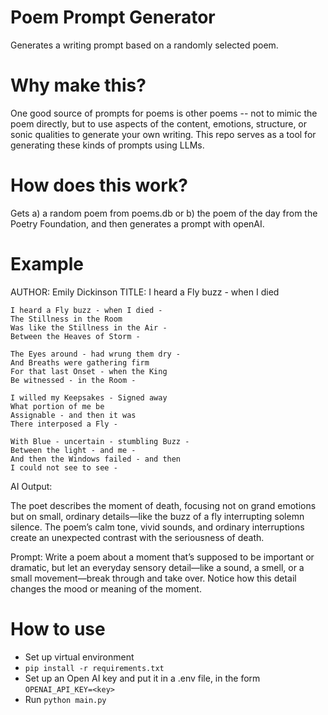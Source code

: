 # Poem Prompt Generator
Generates a writing prompt based on a randomly selected poem. 

# Why make this? 
One good source of prompts for poems is other poems -- not to mimic the poem directly, but to use aspects of the content, emotions, structure, or sonic qualities to generate your own writing. This repo serves as a tool for generating these kinds of prompts using LLMs.


# How does this work? 
Gets a) a random poem from poems.db or b) the poem of the day from the Poetry Foundation, and then generates a prompt with openAI. 

# Example

AUTHOR: Emily Dickinson
TITLE: I heard a Fly buzz - when I died 

```
I heard a Fly buzz - when I died -
The Stillness in the Room
Was like the Stillness in the Air -
Between the Heaves of Storm -

The Eyes around - had wrung them dry -
And Breaths were gathering firm
For that last Onset - when the King
Be witnessed - in the Room -

I willed my Keepsakes - Signed away
What portion of me be
Assignable - and then it was
There interposed a Fly -

With Blue - uncertain - stumbling Buzz -
Between the light - and me -
And then the Windows failed - and then
I could not see to see -
```

AI Output: 

The poet describes the moment of death, focusing not on grand emotions but on small, ordinary details—like the buzz of a fly interrupting solemn silence. The poem’s calm tone, vivid sounds, and ordinary interruptions create an unexpected contrast with the seriousness of death.

Prompt: Write a poem about a moment that’s supposed to be important or dramatic, but let an everyday sensory detail—like a sound, a smell, or a small movement—break through and take over. Notice how this detail changes the mood or meaning of the moment.


# How to use
* Set up virtual environment
* `pip install -r requirements.txt`
* Set up an Open AI key and put it in a .env file, in the form `OPENAI_API_KEY=<key>`
* Run `python main.py`